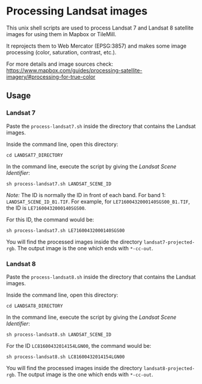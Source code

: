 # Processing Landsat images

This unix shell scripts are used to process Landsat 7 and Landsat 8 satellite images for using them in Mapbox or TileMill.

It reprojects them to Web Mercator (EPSG:3857) and makes some image processing (color, saturation, contrast, etc.).

For more details and image sources check:
https://www.mapbox.com/guides/processing-satellite-imagery/#processing-for-true-color

## Usage

### Landsat 7

Paste the `process-landsat7.sh` inside the directory that contains the Landsat images.

Inside the command line, open this directory:

```
cd LANDSAT7_DIRECTORY
```

In the command line, execute the script by giving the *Landsat Scene Identifier*:

```
sh process-landsat7.sh LANDSAT_SCENE_ID
```

*Note:* The ID is normally the ID in front of each band. For band 1: `LANDSAT_SCENE_ID_B1.TIF`. For example, for `LE71600432000140SGS00_B1.TIF`, the ID is `LE71600432000140SGS00`.

For this ID, the command would be:

```
sh process-landsat7.sh LE71600432000140SGS00
```

You will find the processed images inside the directory `landsat7-projected-rgb`. The output image is the one which ends with `*-cc-out`.

### Landsat 8

Paste the `process-landsat8.sh` inside the directory that contains the Landsat images.

Inside the command line, open this directory:

```
cd LANDSAT8_DIRECTORY
```

In the command line, execute the script by giving the *Landsat Scene Identifier*:

```
sh process-landsat8.sh LANDSAT_SCENE_ID
```

For the ID `LC81600432014154LGN00`, the command would be:

```
sh process-landsat8.sh LC81600432014154LGN00
```

You will find the processed images inside the directory `landsat8-projected-rgb`. The output image is the one which ends with `*-cc-out`.

